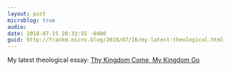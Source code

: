 ```yaml
---
layout: post
microblog: true
audio: 
date: 2018-07-15 20:33:55 -0400
guid: http://frankm.micro.blog/2018/07/16/my-latest-theological.html
---
```

My latest theological essay: [Thy Kingdom Come, My Kingdom Go](https://writing.frankmcpherson.net/theology/2018/07/15/thy-kingdom-come,-my-kingdom-go.html)
